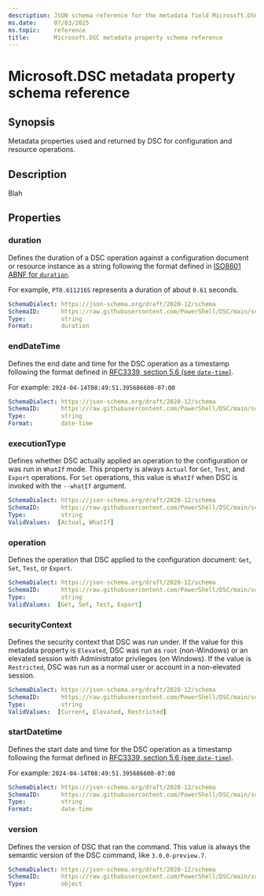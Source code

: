 ```yaml
---
description: JSON schema reference for the metadata field Microsoft.DSC
ms.date:     07/03/2025
ms.topic:    reference
title:       Microsoft.DSC metadata property schema reference
---
```


# Microsoft.DSC metadata property schema reference

## Synopsis

Metadata properties used and returned by DSC for configuration and resource operations.

## Description

Blah

## Properties

### duration

Defines the duration of a DSC operation against a configuration document or resource instance as a
string following the format defined in [ISO8601 ABNF for `duration`][01].

For example, `PT0.611216S` represents a duration of about `0.61` seconds.

```yaml
SchemaDialect: https://json-schema.org/draft/2020-12/schema
SchemaID:      https://raw.githubusercontent.com/PowerShell/DSC/main/schemas/v3.1.0/metadata/Microsoft.DSC/duration.json
Type:          string
Format:        duration
```

### endDateTime

Defines the end date and time for the DSC operation as a timestamp following the format defined in
[RFC3339, section 5.6 (see `date-time`)][02].

For example: `2024-04-14T08:49:51.395686600-07:00`

```yaml
SchemaDialect: https://json-schema.org/draft/2020-12/schema
SchemaID:      https://raw.githubusercontent.com/PowerShell/DSC/main/schemas/v3.1.0/metadata/Microsoft.DSC/endDateTime.json
Type:          string
Format:        date-time
```

### executionType

Defines whether DSC actually applied an operation to the configuration or was run in `WhatIf` mode.
This property is always `Actual` for `Get`, `Test`, and `Export` operations. For `Set` operations,
this value is `WhatIf` when DSC is invoked with the `--whatIf` argument.

```yaml
SchemaDialect: https://json-schema.org/draft/2020-12/schema
SchemaID:      https://raw.githubusercontent.com/PowerShell/DSC/main/schemas/v3.1.0/metadata/Microsoft.DSC/executionType.json
Type:          string
ValidValues:  [Actual, WhatIf]
```

### operation

Defines the operation that DSC applied to the configuration document: `Get`, `Set`, `Test`, or
`Export`.

```yaml
SchemaDialect: https://json-schema.org/draft/2020-12/schema
SchemaID:      https://raw.githubusercontent.com/PowerShell/DSC/main/schemas/v3.1.0/metadata/Microsoft.DSC/operation.json
Type:          string
ValidValues:  [Get, Set, Test, Export]
```

### securityContext

Defines the security context that DSC was run under. If the value for this metadata property is
`Elevated`, DSC was run as `root` (non-Windows) or an elevated session with Administrator
privileges (on Windows). If the value is `Restricted`, DSC was run as a normal user or account in a
non-elevated session.

```yaml
SchemaDialect: https://json-schema.org/draft/2020-12/schema
SchemaID:      https://raw.githubusercontent.com/PowerShell/DSC/main/schemas/v3.1.0/metadata/Microsoft.DSC/securityContext.json
Type:          string
ValidValues:  [Current, Elevated, Restricted]
```

### startDatetime

Defines the start date and time for the DSC operation as a timestamp following the format defined
in [RFC3339, section 5.6 (see `date-time`)][02].

For example: `2024-04-14T08:49:51.395686600-07:00`

```yaml
SchemaDialect: https://json-schema.org/draft/2020-12/schema
SchemaID:      https://raw.githubusercontent.com/PowerShell/DSC/main/schemas/v3.1.0/metadata/Microsoft.DSC/startDatetime.json
Type:          string
Format:        date-time
```

### version

Defines the version of DSC that ran the command. This value is always the semantic version of the
DSC command, like `3.0.0-preview.7`.

```yaml
SchemaDialect: https://json-schema.org/draft/2020-12/schema
SchemaID:      https://raw.githubusercontent.com/PowerShell/DSC/main/schemas/v3.1.0/metadata/Microsoft.DSC/version.json
Type:          object
```

<!-- Reference link definitions -->
[01]: https://datatracker.ietf.org/doc/html/rfc3339#appendix-A
[02]: https://datatracker.ietf.org/doc/html/rfc3339#section-5.6
